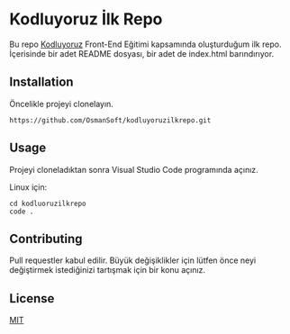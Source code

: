 # Kodluyoruz İlk Repo

Bu repo [Kodluyoruz](https://www.kodluyoruz.org/) Front-End Eğitimi kapsamında oluşturduğum ilk repo. İçerisinde bir adet README dosyası, bir adet de index.html barındırıyor.

## Installation
Öncelikle projeyi clonelayın. 

```
https://github.com/OsmanSoft/kodluyoruzilkrepo.git
```


## Usage

Projeyi cloneladıktan sonra Visual Studio Code programında açınız.

Linux için:

```
cd kodluoruzilkrepo
code .
```

## Contributing

Pull requestler kabul edilir. Büyük değişiklikler için lütfen önce neyi değiştirmek istediğinizi tartışmak için bir konu açınız.

## License

[MIT](https://github.com/OsmanSoft/kodluyoruzilkrepo/blob/main/LICENSE)


